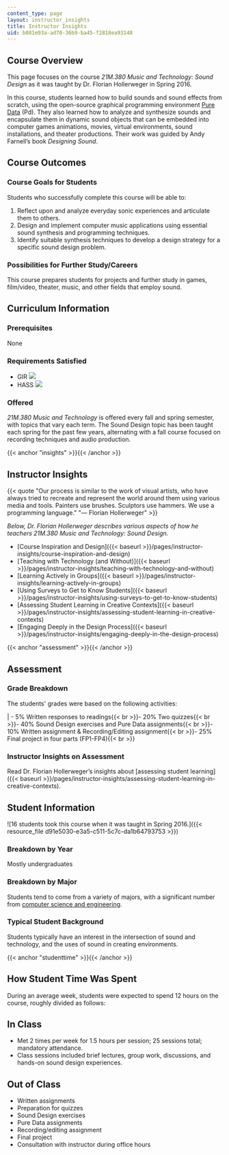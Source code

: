 ```yaml
---
content_type: page
layout: instructor_insights
title: Instructor Insights
uid: b081e93a-ad70-36b9-ba45-f2818ea93148
---
```


Course Overview
---------------

This page focuses on the course _21M.380 Music and Technology: Sound Design_ as it was taught by Dr. Florian Hollerweger in Spring 2016.

In this course, students learned how to build sounds and sound effects from scratch, using the open-source graphical programming environment [Pure Data](https://puredata.info/) (Pd). They also learned how to analyze and synthesize sounds and encapsulate them in dynamic sound objects that can be embedded into computer games animations, movies, virtual environments, sound installations, and theater productions. Their work was guided by Andy Farnell’s book _Designing Sound_.

Course Outcomes
---------------

### Course Goals for Students

Students who successfully complete this course will be able to:

1.  Reflect upon and analyze everyday sonic experiences and articulate them to others.
2.  Design and implement computer music applications using essential sound synthesis and programming techniques.
3.  Identify suitable synthesis techniques to develop a design strategy for a specific sound design problem.

### Possibilities for Further Study/Careers

This course prepares students for projects and further study in games, film/video, theater, music, and other fields that employ sound.

Curriculum Information
----------------------

### Prerequisites

None

### Requirements Satisfied

*   GIR ![](/images/educator/icon-question-gir.png)
*   HASS ![](/images/educator/icon-question-hass.png)

### Offered

_21M.380 Music and Technology_ is offered every fall and spring semester, with topics that vary each term. The Sound Design topic has been taught each spring for the past few years, alternating with a fall course focused on recording techniques and audio production.

{{< anchor "insights" >}}{{< /anchor >}}

Instructor Insights
-------------------

{{< quote "Our process is similar to the work of visual artists, who have always tried to recreate and represent the world around them using various media and tools. Painters use brushes. Sculptors use hammers. We use a programming language." "— Florian Hollerweger" >}}

_Below, Dr. Florian Hollerweger describes various aspects of how he teachers 21M.380 Music and Technology: Sound Design._

*   [Course Inspiration and Design]({{< baseurl >}}/pages/instructor-insights/course-inspiration-and-design)
*   [Teaching with Technology (and Without)]({{< baseurl >}}/pages/instructor-insights/teaching-with-technology-and-without)
*   [Learning Actively in Groups]({{< baseurl >}}/pages/instructor-insights/learning-actively-in-groups)
*   [Using Surveys to Get to Know Students]({{< baseurl >}}/pages/instructor-insights/using-surveys-to-get-to-know-students)
*   [Assessing Student Learning in Creative Contexts]({{< baseurl >}}/pages/instructor-insights/assessing-student-learning-in-creative-contexts)
*   [Engaging Deeply in the Design Process]({{< baseurl >}}/pages/instructor-insights/engaging-deeply-in-the-design-process)

{{< anchor "assessment" >}}{{< /anchor >}}

Assessment
----------

### Grade Breakdown

The students' grades were based on the following activities:

| - 5% Written responses to readings{{< br >}}- 20% Two quizzes{{< br >}}- 40% Sound Design exercises and Pure Data assignments{{< br >}}- 10% Written assignment & Recording/Editing assignment{{< br >}}- 25% Final project in four parts (FP1-FP4){{< br >}} 

### Instructor Insights on Assessment

Read Dr. Florian Hollerweger’s insights about [assessing student learning]({{< baseurl >}}/pages/instructor-insights/assessing-student-learning-in-creative-contexts).

Student Information
-------------------

![16 students took this course when it was taught in Spring 2016.]({{< resource_file d91e5030-e3a5-c511-5c7c-da1b64793753 >}})

### Breakdown by Year

Mostly undergraduates

### Breakdown by Major

Students tend to come from a variety of majors, with a significant number from [computer science and engineering](https://www.eecs.mit.edu/).

### Typical Student Background

Students typically have an interest in the intersection of sound and technology, and the uses of sound in creating environments.

{{< anchor "studenttime" >}}{{< /anchor >}}

How Student Time Was Spent
--------------------------

During an average week, students were expected to spend 12 hours on the course, roughly divided as follows:

In Class
--------

*   Met 2 times per week for 1.5 hours per session; 25 sessions total; mandatory attendance.
*   Class sessions included brief lectures, group work, discussions, and hands-on sound design experiences.

Out of Class
------------

*   Written assignments
*   Preparation for quizzes
*   Sound Design exercises
*   Pure Data assignments
*   Recording/editing assignment
*   Final project
*   Consultation with instructor during office hours